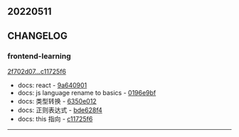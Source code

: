 ## 20220511

## CHANGELOG

### frontend-learning

[2f702d07...c11725f6](https://github.com/zhbhun/frontend-learning/compare/2f702d07...c11725f6)

* docs:  react - [9a640901](https://github.com/zhbhun/frontend-learning/commit/9a640901f8491d05b59d651353eedf8ce6f73686)
* docs: js language rename to basics - [0196e9bf](https://github.com/zhbhun/frontend-learning/commit/0196e9bf58f186cb64f6c8920604bef7e21b42ef)
* docs: 类型转换 - [6350e012](https://github.com/zhbhun/frontend-learning/commit/6350e012b4b8c54d569d81804bcb70cd69c64b5f)
* docs: 正则表达式 - [bde628f4](https://github.com/zhbhun/frontend-learning/commit/bde628f447f101fd313c133eb7fd874c7e6a7f0d)
* docs: this 指向 - [c11725f6](https://github.com/zhbhun/frontend-learning/commit/c11725f6db5bc00bb072ee340c058ca0fc7c2c3b)

---

